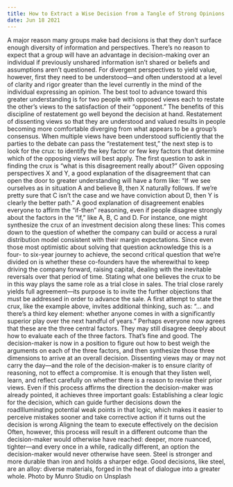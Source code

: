 ```yaml
---
title: How to Extract a Wise Decision from a Tangle of Strong Opinions
date: Jun 18 2021
---
```


A major reason many groups make bad decisions is that they don't surface enough diversity of information and perspectives. There’s no reason to expect that a group will have an advantage in decision-making over an individual if previously unshared information isn’t shared or beliefs and assumptions aren’t questioned. For divergent perspectives to yield value, however, first they need to be understood—and often understood at a level of clarity and rigor greater than the level currently in the mind of the individual expressing an opinion. The best tool to advance toward this greater understanding is for two people with opposed views each to restate the other’s views to the satisfaction of their “opponent.” The benefits of this discipline of restatement go well beyond the decision at hand. Restatement of dissenting views so that they are understood and valued results in people becoming more comfortable diverging from what appears to be a group’s consensus. When multiple views have been understood sufficiently that the parties to the debate can pass the “restatement test,” the next step is to look for the crux: to identify the key factor or few key factors that determine which of the opposing views will best apply. The first question to ask in finding the crux is “what is this disagreement really about?” Given opposing perspectives X and Y, a good explanation of the disagreement that can open the door to greater understanding will have a form like: “If we see ourselves as in situation A and believe B, then X naturally follows. If we’re pretty sure that C isn’t the case and we have conviction about D, then Y is clearly the better path.” A good explanation of disagreement enables everyone to affirm the “if-then” reasoning, even if people disagree strongly about the factors in the “if,” like A, B, C and D. For instance, one might synthesize the crux of an investment decision along these lines: This comes down to the question of whether the company can build or access a rural distribution model consistent with their margin expectations. Since even those most optimistic about solving that question acknowledge this is a four- to six-year journey to achieve, the second critical question that we’re divided on is whether these co-founders have the wherewithal to keep driving the company forward, raising capital, dealing with the inevitable reversals over that period of time. Stating what one believes the crux to be in this way plays the same role as a trial close in sales. The trial close rarely yields full agreement—its purpose is to invite the further objections that must be addressed in order to advance the sale. A first attempt to state the crux, like the example above, invites additional thinking, such as: “… and there’s a third key element: whether anyone comes in with a significantly superior play over the next handful of years.” Perhaps everyone now agrees that these are the three central factors. They may still disagree deeply about how to evaluate each of the three factors. That’s fine and good. The decision-maker is now in a position to figure out how to best weigh the arguments on each of the three factors, and then synthesize those three dimensions to arrive at an overall decision. Dissenting views may or may not carry the day—and the role of the decision-maker is to ensure clarity of reasoning, not to effect a compromise. It is enough that they listen well, learn, and reflect carefully on whether there is a reason to revise their prior views. Even if this process affirms the direction the decision-maker was already pointed, it achieves three important goals: Establishing a clear logic for the decision, which can guide further decisions down the roadIlluminating potential weak points in that logic, which makes it easier to perceive mistakes sooner and take corrective action if it turns out the decision is wrong Aligning the team to execute effectively on the decision Often, however, this process will result in a different outcome than the decision-maker would otherwise have reached: deeper, more nuanced, tighter—and every once in a while, radically different, an option the decision-maker would never otherwise have seen. Steel is stronger and more durable than iron and holds a sharper edge. Good decisions, like steel, are an alloy: diverse materials, forged in the heat of dialogue into a greater whole. Photo by Munro Studio on Unsplash
